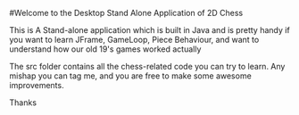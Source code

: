 #Welcome to the Desktop Stand Alone Application of 2D Chess

This is A Stand-alone application which is built in Java and is pretty handy if you want to learn JFrame, GameLoop, Piece Behaviour, and want to understand how our old 19's games worked actually

The src folder contains all the chess-related code you can try to learn. Any mishap you can tag me, and you are free to make some awesome improvements.

Thanks 
